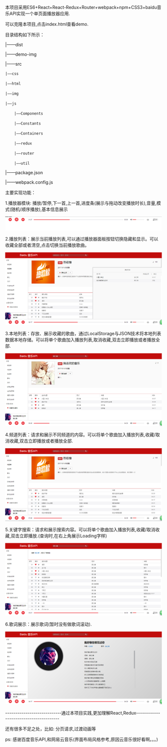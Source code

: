 本项目采用ES6+React+React-Redux+Router+webpack+npm+CSS3+baidu音乐API实现一个单页面播放器应用.

可以克隆本项目,点击index.html查看demo.

目录结构如下所示：

|——dist

|——demo-img

|——src

    |——css

    |——html

    |——img

    |——js

    	|——Components

    	|——Constants

    	|——Containers

    	|——redux

    	|——router

    	|——util

|——package.json

|——webpack.config.js

主要实现功能：

1.播放器模块: 播放/暂停,下一首,上一首,进度条(展示与拖动改变播放时长),音量,模式(随机/顺序播放),基本信息展示

![Image text](demo-img/播放器面板.png)

2.播放列表：展示当前播放列表,可以通过播放器面板按钮切换隐藏和显示。可以收藏全部或者清空,点击切换当前播放歌曲。

![Image text](demo-img/播放列表.png)

3.本地列表：存放、展示收藏的歌曲，通过LocalStorage与JSON技术将本地列表数据本地存储。可以将单个歌曲加入播放列表,取消收藏,双击立即播放或者播放全部.

 ![Image text](demo-img/本地列表.png)

4.频道列表：请求和展示不同频道的内容。可以将单个歌曲加入播放列表,收藏/取消收藏,双击立即播放或者播放全部.

 ![Image text](demo-img/频道.png)

5.关键字搜索：请求和展示搜索内容。可以将单个歌曲加入播放列表,收藏/取消收藏,双击立即播放.(查询时,在右上角展示Loading字样)

 ![Image text](demo-img/关键字搜索.png)

6.歌词展示：展示歌词(暂时没有做歌词滚动).

 ![Image text](demo-img/歌词展示.png)

----------------------------通过本项目实践,更加理解React,Redux---------------------------------------

还有很多不足之处，比如: 分页请求,过渡动画等

ps: 感谢百度音乐API,和网易云音乐(界面布局风格参考,原因云音乐很好看啊。。。)